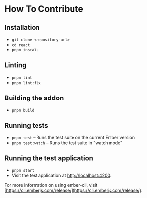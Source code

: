 # How To Contribute

## Installation

- `git clone <repository-url>`
- `cd react`
- `pnpm install`

## Linting

- `pnpm lint`
- `pnpm lint:fix`

## Building the addon

- `pnpm build`

## Running tests

- `pnpm test` – Runs the test suite on the current Ember version
- `pnpm test:watch` – Runs the test suite in "watch mode"

## Running the test application

- `pnpm start`
- Visit the test application at [http://localhost:4200](http://localhost:4200).

For more information on using ember-cli, visit [https://cli.emberjs.com/release/](https://cli.emberjs.com/release/).
